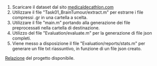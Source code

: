 1. Scaricare il dataset dal sito [medicaldecathlon.com](https://medicaldecathlon.com/)
2. Utilizzare il file "Task01_BrainTumour/extract.m" per estrarre i file compressi .gr in una cartella a scelta.
3. Utilizzare il file "main.m" portando alla generazione dei file preprocessati nella cartella di destinazione.
4. Utilizzo del file "Evaluation/evaluate.m" per la generazione di file json completi.
5. Viene messo a disposizione il file "Evaluation/reports/stats.m" per generare un file txt riassuntivo, in funzione di un file json creato.

[Relazione](https://github.com/PeppeJerry/BRATS-Image-processing/blob/main/Relazione%20del%20progetto.pdf) del progetto disponibile.
